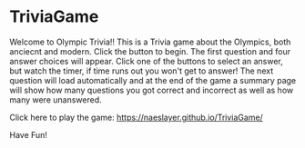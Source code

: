 # TriviaGame

Welcome to Olympic Trivia!!
This is a Trivia game about the Olympics, both anciecnt and modern. Click the button to begin. The first question and four answer choices will appear. Click one of the buttons to select an answer, but watch the timer, if time runs out you won't get to answer! The next question will load automatically and at the end of the game a summary page will show how many questions you got correct and incorrect as well as how many were unanswered. 

Click here to play the game: https://naeslayer.github.io/TriviaGame/

Have Fun!
